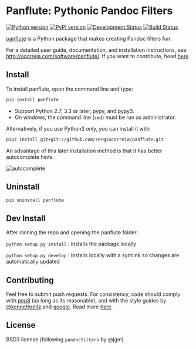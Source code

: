 # Panflute: Pythonic Pandoc Filters

[![Python version](https://img.shields.io/pypi/pyversions/panflute.svg)](https://pypi.python.org/pypi/panflute/)
[![PyPI version](https://img.shields.io/pypi/v/panflute.svg)](https://pypi.python.org/pypi/panflute/)
[![Development Status](https://img.shields.io/pypi/status/panflute.svg)](https://pypi.python.org/pypi/panflute/)
[![Build Status](https://travis-ci.org/sergiocorreia/panflute.svg?branch=master)](https://travis-ci.org/sergiocorreia/panflute)

[panflute](http://scorreia.com/software/panflute/) is a Python package that makes creating Pandoc filters fun.

For a detailed user guide, documentation, and installation instructions, see
<http://scorreia.com/software/panflute/>. If you want to contribute, head [here](/CONTRIBUTING.md).


## Install

To install panflute, open the command line and type:

```bash
pip install panflute
```

- Support Python 2.7, 3.3 or later, pypy, and pypy3.
- On windows, the command line (``cmd``) must be run as administrator.

Alternatively, if you use Python3 only, you can install it with

```bash
pip3 install git+git://github.com/sergiocorreia/panflute.git
```

An advantage of this later installation method is that it has better autocomplete hints:

![autocomplete](https://cloud.githubusercontent.com/assets/214056/21284243/76c922f8-c3e4-11e6-8d2d-03c2d30b3737.png)

## Uninstall

```
pip uninstall panflute
```

## Dev Install

After cloning the repo and opening the panflute folder:

`python setup.py install`
: installs the package locally

`python setup.py develop`
: installs locally with a symlink so changes are automatically updated

## Contributing

Feel free to submit push requests. For consistency, code should comply with [pep8](https://pypi.python.org/pypi/pep8) (as long as its reasonable), and with the style guides by [@kennethreitz](http://docs.python-guide.org/en/latest/writing/style/) and [google](http://google.github.io/styleguide/pyguide.html). Read more [here](/CONTRIBUTING.md).

## License

BSD3 license (following  `pandocfilters` by @jgm).

